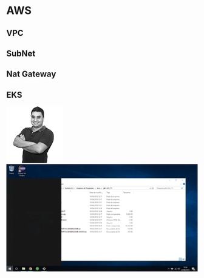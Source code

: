<!-- TITLE: AWS -->
<!-- SUBTITLE: A quick summary of AWS -->

# AWS
## VPC
## SubNet
## Nat Gateway
## EKS
![Profile Cit](/uploads/profile-cit.jpg "Profile Cit")
![Captura De Tela 1](/uploads/captura-de-tela-1.png "Captura De Tela 1")
